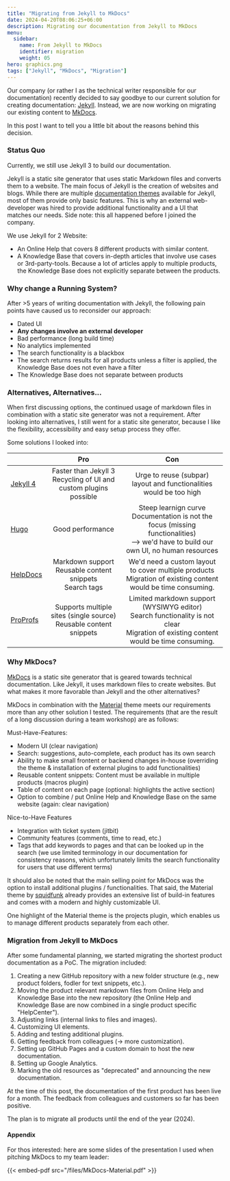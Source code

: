 ```yaml
---
title: "Migrating from Jekyll to MkDocs"
date: 2024-04-20T08:06:25+06:00
description: Migrating our documentation from Jekyll to MkDocs
menu:
  sidebar:
    name: From Jekyll to MkDocs
    identifier: migration
    weight: 05
hero: graphics.png
tags: ["Jekyll", "MkDocs", "Migration"]
---
```


Our company (or rather I as the technical writer responsible for our documentation) recently decided to say goodbye to our current solution for creating documentation: [Jekyll](https://jekyllrb.com/). 
Instead, we are now working on migrating our existing content to [MkDocs](https://www.mkdocs.org/).

In this post I want to tell you a little bit about the reasons behind this decision.

### Status Quo

Currently, we still use Jekyll 3 to build our documentation.

Jekyll is a static site generator that uses static Markdown files and converts them to a website.
The main focus of Jekyll is the creation of websites and blogs.
While there are multiple [documentation themes](https://jekyllthemes.io/jekyll-documentation-themes) available for Jekyll, most of them provide only basic features.
This is why an external web-developer was hired to provide additional functionality and a UI that matches our needs. Side note: this all happened before I joined the company.

We use Jekyll for 2 Website:
- An Online Help that covers 8 different products with similar content.
- A Knowledge Base that covers in-depth articles that involve use cases or 3rd-party-tools. Because a lot of articles apply to multiple products, the Knowledge Base does not explicitly separate between the products.

### Why change a Running System?

After >5 years of writing documentation with Jekyll, the following pain points have caused us to reconsider our approach:

- Dated UI
- **Any changes involve an external developer**
- Bad performance (long build time)
- No analytics implemented
- The search functionality is a blackbox 
- The search returns results for all products unless a filter is applied, the Knowledge Base does not even have a filter
- The Knowledge Base does not separate between products

### Alternatives, Alternatives...

When first discussing options, the continued usage of markdown files in combination with a static site generator was not a requirement.
After looking into alternatives, I still went for a static site generator, because I like the flexibility, accessibility and easy setup process they offer.

Some solutions I looked into:

|    |  Pro   | Con |
|----------|:-----:|:-----:|
| [Jekyll 4](https://jekyllrb.com/) | Faster than Jekyll 3 <br>Recycling of UI and custom plugins possible | Urge to reuse (subpar) layout and functionalities would be too high |
| [Hugo](https://gohugo.io/) | Good performance | Steep learnign curve <br>Documentation is not the focus (missing functionalities) <br>--> we'd have to build our own UI, no human resources |
| [HelpDocs](https://www.helpdocs.io/) | Markdown support <br> Reusable content snippets <br> Search tags | We'd need a custom layout to cover multiple products<br> Migration of existing content would be time consuming.|
| [ProProfs](https://www.proprofs.com/) | Supports multiple sites (single source) <br> Reusable content snippets | Limited markdown support (WYSIWYG editor) <br> Search functionality is not clear <br>Migration of existing content would be time consuming.|

### Why MkDocs?

[MkDocs](https://www.mkdocs.org/) is a static site generator that is geared towards technical documentation. 
Like Jekyll, it uses markdown files to create websites.
But what makes it more favorable than Jekyll and the other alternatives?

MkDocs in combination with the [Material](https://squidfunk.github.io/mkdocs-material/) theme meets our requirements more than any other solution I tested.
The requirements (that are the result of a long discussion during a team workshop) are as follows:

Must-Have-Features:
- Modern UI (clear navigation)
- Search: suggestions, auto-complete, each product has its own search
- Ability to make small frontent or backend changes in-house (overriding the theme & installation of external plugins to add functionalities)
- Reusable content snippets: Content must be available in multiple products (macros plugin)
- Table of content on each page (optional: highlights the active section)
- Option to combine / put Online Help and Knowledge Base on the same website (again: clear navigation)

Nice-to-Have Features 
- Integration with ticket system (jitbit)
- Community features (comments, time to read, etc.) 
- Tags that add keywords to pages and that can be looked up in the search (we use limited terminology in our documentation for consistency reasons, which unfortunately limits the search functionality for users that use different terms)

It should also be noted that the main selling point for MkDocs was the option to install additional plugins / functionalities. That said, the Material theme by [squidfunk](https://github.com/squidfunk) already provides an extensive list of build-in features and comes with a modern and highly customizable UI.

One highlight of the Material theme is the projects plugin, which enables us to manage different products separately from each other.

### Migration from Jekyll to MkDocs

After some fundamental planning, we started migrating the shortest product documentation as a PoC.
The migration included:
1. Creating a new GitHub repository with a new folder structure (e.g., new product folders, fodler for text snippets, etc.).
2. Moving the product relevant markdown files from Online Help and Knowledge Base into the new repository (the Online Help and Knowledge Base are now combined in a single product specific "HelpCenter").
3. Adjusting links (internal links to files and images).
4. Customizing UI elements.
5. Adding and testing additional plugins.
6. Getting feedback from colleagues (-> more customization).
7. Setting up GitHub Pages and a custom domain to host the new documentation.
8. Setting up Google Analytics.
9. Marking the old resources as "deprecated" and announcing the new documentation.

At the time of this post, the documentation of the first product has been live for a month.
The feedback from colleagues and customers so far has been positive.

The plan is to migrate all products until the end of the year (2024).

#### Appendix

For thos interested: here are some slides of the presentation I used when pitching MkDocs to my team leader:

{{< embed-pdf src="/files/MkDocs-Material.pdf" >}}
